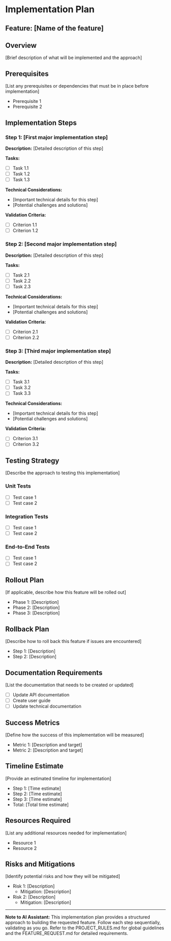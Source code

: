 # Implementation Plan

## Feature: [Name of the feature]

## Overview
[Brief description of what will be implemented and the approach]

## Prerequisites
[List any prerequisites or dependencies that must be in place before implementation]
- Prerequisite 1
- Prerequisite 2

## Implementation Steps

### Step 1: [First major implementation step]
**Description:** [Detailed description of this step]

**Tasks:**
- [ ] Task 1.1
- [ ] Task 1.2
- [ ] Task 1.3

**Technical Considerations:**
- [Important technical details for this step]
- [Potential challenges and solutions]

**Validation Criteria:**
- [ ] Criterion 1.1
- [ ] Criterion 1.2

### Step 2: [Second major implementation step]
**Description:** [Detailed description of this step]

**Tasks:**
- [ ] Task 2.1
- [ ] Task 2.2
- [ ] Task 2.3

**Technical Considerations:**
- [Important technical details for this step]
- [Potential challenges and solutions]

**Validation Criteria:**
- [ ] Criterion 2.1
- [ ] Criterion 2.2

### Step 3: [Third major implementation step]
**Description:** [Detailed description of this step]

**Tasks:**
- [ ] Task 3.1
- [ ] Task 3.2
- [ ] Task 3.3

**Technical Considerations:**
- [Important technical details for this step]
- [Potential challenges and solutions]

**Validation Criteria:**
- [ ] Criterion 3.1
- [ ] Criterion 3.2

## Testing Strategy
[Describe the approach to testing this implementation]

### Unit Tests
- [ ] Test case 1
- [ ] Test case 2

### Integration Tests
- [ ] Test case 1
- [ ] Test case 2

### End-to-End Tests
- [ ] Test case 1
- [ ] Test case 2

## Rollout Plan
[If applicable, describe how this feature will be rolled out]
- Phase 1: [Description]
- Phase 2: [Description]
- Phase 3: [Description]

## Rollback Plan
[Describe how to roll back this feature if issues are encountered]
- Step 1: [Description]
- Step 2: [Description]

## Documentation Requirements
[List the documentation that needs to be created or updated]
- [ ] Update API documentation
- [ ] Create user guide
- [ ] Update technical documentation

## Success Metrics
[Define how the success of this implementation will be measured]
- Metric 1: [Description and target]
- Metric 2: [Description and target]

## Timeline Estimate
[Provide an estimated timeline for implementation]
- Step 1: [Time estimate]
- Step 2: [Time estimate]
- Step 3: [Time estimate]
- Total: [Total time estimate]

## Resources Required
[List any additional resources needed for implementation]
- Resource 1
- Resource 2

## Risks and Mitigations
[Identify potential risks and how they will be mitigated]
- Risk 1: [Description]
  - Mitigation: [Description]
- Risk 2: [Description]
  - Mitigation: [Description]

---

**Note to AI Assistant:** This implementation plan provides a structured approach to building the requested feature. Follow each step sequentially, validating as you go. Refer to the PROJECT_RULES.md for global guidelines and the FEATURE_REQUEST.md for detailed requirements.
